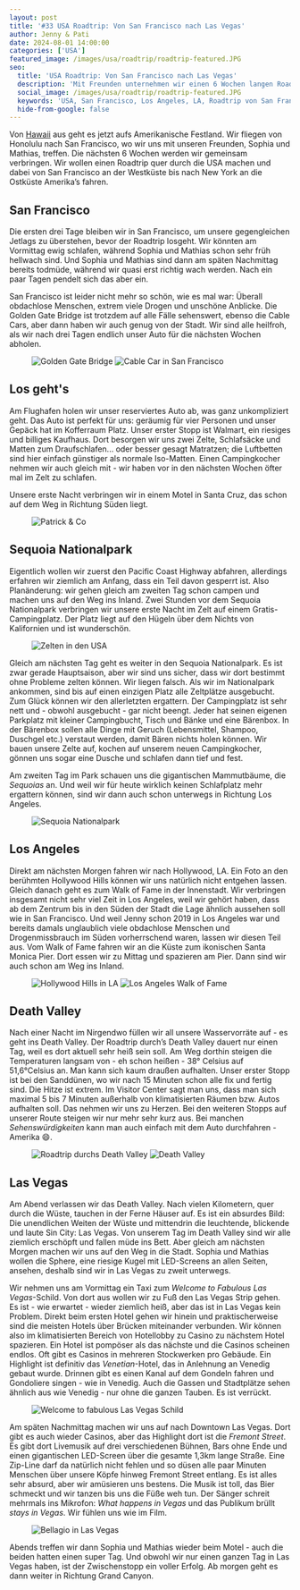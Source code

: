 ```yaml
---
layout: post
title: '#33 USA Roadtrip: Von San Francisco nach Las Vegas'
author: Jenny & Pati
date: 2024-08-01 14:00:00
categories: ['USA']
featured_image: /images/usa/roadtrip/roadtrip-featured.JPG
seo:
  title: 'USA Roadtrip: Von San Francisco nach Las Vegas'
  description: 'Mit Freunden unternehmen wir einen 6 Wochen langen Roadtrip quer durch die USA. Los geht's von San Francisco über Los Angeles bis nach Las Vegas.'
  social_image: /images/usa/roadtrip/roadtrip-featured.JPG
  keywords: 'USA, San Francisco, Los Angeles, LA, Roadtrip von San Francisco nach Las Vegas, Kalifornien-Roadtrip, ein Tag in Las Vegas'
  hide-from-google: false
---
```


Von [Hawaii](hawaii) aus geht es jetzt aufs Amerikanische Festland. Wir fliegen von Honolulu nach San Francisco, wo wir uns mit unseren Freunden, Sophia und Mathias, treffen. Die nächsten 6 Wochen werden wir gemeinsam verbringen. Wir wollen einen Roadtrip quer durch die USA machen und dabei von San Francisco an der Westküste bis nach New York an die Ostküste Amerika’s fahren.

## San Francisco
Die ersten drei Tage bleiben wir in San Francisco, um unsere gegengleichen Jetlags zu überstehen, bevor der Roadtrip losgeht. Wir könnten am Vormittag ewig schlafen, während Sophia und Mathias schon sehr früh hellwach sind. Und Sophia und Mathias sind dann am späten Nachmittag bereits todmüde, während wir quasi erst richtig wach werden. Nach ein paar Tagen pendelt sich das aber ein.

San Francisco ist leider nicht mehr so schön, wie es mal war: Überall obdachlose Menschen, extrem viele Drogen und unschöne Anblicke. Die Golden Gate Bridge ist trotzdem auf alle Fälle sehenswert, ebenso die Cable Cars, aber dann haben wir auch genug von der Stadt. Wir sind alle heilfroh, als wir nach drei Tagen endlich unser Auto für die nächsten Wochen abholen.

<figure class="img2">
 	<img src="/images/usa/roadtrip/roadtrip-2.JPG" alt="Golden Gate Bridge">
    <img src="/images/usa/roadtrip/roadtrip-9.JPG" alt="Cable Car in San Francisco">
</figure>

## Los geht's
Am Flughafen holen wir unser reserviertes Auto ab, was ganz unkompliziert geht. Das Auto ist perfekt für uns: geräumig für vier Personen und unser Gepäck hat im Kofferraum Platz. Unser erster Stopp ist Walmart, ein riesiges und billiges Kaufhaus. Dort besorgen wir uns zwei Zelte, Schlafsäcke und Matten zum Draufschlafen... oder besser gesagt Matratzen; die Luftbetten sind hier einfach günstiger als normale Iso-Matten. Einen Campingkocher nehmen wir auch gleich mit - wir haben vor in den nächsten Wochen öfter mal im Zelt zu schlafen.

Unsere erste Nacht verbringen wir in einem Motel in Santa Cruz, das schon auf dem Weg in Richtung Süden liegt.

<figure class="img1">
 	<img src="/images/usa/roadtrip/roadtrip-12.JPG" alt="Patrick & Co">
</figure>

## Sequoia Nationalpark
Eigentlich wollen wir zuerst den Pacific Coast Highway abfahren, allerdings erfahren wir ziemlich am Anfang, dass ein Teil davon gesperrt ist. Also Planänderung: wir gehen gleich am zweiten Tag schon campen und machen uns auf den Weg ins Inland. Zwei Stunden vor dem Sequoia Nationalpark verbringen wir unsere erste Nacht im Zelt auf einem Gratis-Campingplatz. Der Platz liegt auf den Hügeln über dem Nichts von Kalifornien und ist wunderschön.

<figure class="img1">
 	<img src="/images/usa/roadtrip/roadtrip-3.JPG" alt="Zelten in den USA">
</figure>

Gleich am nächsten Tag geht es weiter in den Sequoia Nationalpark. Es ist zwar gerade Hauptsaison, aber wir sind uns sicher, dass wir dort bestimmt ohne Probleme zelten können. Wir liegen falsch. Als wir im Nationalpark ankommen, sind bis auf einen einzigen Platz alle Zeltplätze ausgebucht. Zum Glück können wir den allerletzten ergattern. Der Campingplatz ist sehr nett und - obwohl ausgebucht - gar nicht beengt. Jeder hat seinen eigenen Parkplatz mit kleiner Campingbucht, Tisch und Bänke und eine Bärenbox. In der Bärenbox sollen alle Dinge mit Geruch (Lebensmittel, Shampoo, Duschgel etc.) verstaut werden, damit Bären nichts holen können. Wir bauen unsere Zelte auf, kochen auf unserem neuen Campingkocher, gönnen uns sogar eine Dusche und schlafen dann tief und fest.

Am zweiten Tag im Park schauen uns die gigantischen Mammutbäume, die *Sequoias* an. Und weil wir für heute wirklich keinen Schlafplatz mehr ergattern können, sind wir dann auch schon unterwegs in Richtung Los Angeles.

<figure class="img1">
 	<img src="/images/usa/roadtrip/roadtrip-10.JPG" alt="Sequoia Nationalpark">
</figure>

## Los Angeles
Direkt am nächsten Morgen fahren wir nach Hollywood, LA. Ein Foto an den berühmten Hollywood Hills können wir uns natürlich nicht entgehen lassen. Gleich danach geht es zum Walk of Fame in der Innenstadt. Wir verbringen insgesamt nicht sehr viel Zeit in Los Angeles, weil wir gehört haben, dass ab dem Zentrum bis in den Süden der Stadt die Lage ähnlich aussehen soll wie in San Francisco. Und weil Jenny schon 2019 in Los Angeles war und bereits damals unglaublich viele obdachlose Menschen und Drogenmissbrauch im Süden vorherrschend waren, lassen wir diesen Teil aus. Vom Walk of Fame fahren wir an die Küste zum ikonischen Santa Monica Pier. Dort essen wir zu Mittag und spazieren am Pier. Dann sind wir auch schon am Weg ins Inland.

<figure class="img2">
 	<img src="/images/usa/roadtrip/roadtrip-13.JPG" alt="Hollywood Hills in LA">
    <img src="/images/usa/roadtrip/roadtrip-1.JPG" alt="Los Angeles Walk of Fame">
</figure>

## Death Valley
Nach einer Nacht im Nirgendwo füllen wir all unsere Wasservorräte auf - es geht ins Death Valley. Der Roadtrip durch’s Death Valley dauert nur einen Tag, weil es dort aktuell sehr heiß sein soll. Am Weg dorthin steigen die Temperaturen langsam von - eh schon heißen - 38° Celsius auf 51,6°Celsius an. Man kann sich kaum draußen aufhalten. Unser erster Stopp ist bei den Sanddünen, wo wir nach 15 Minuten schon alle fix und fertig sind. Die Hitze ist extrem. Im Visitor Center sagt man uns, dass man sich maximal 5 bis 7 Minuten außerhalb von klimatisierten Räumen bzw. Autos aufhalten soll. Das nehmen wir uns zu Herzen. Bei den weiteren Stopps auf unserer Route steigen wir nur mehr sehr kurz aus. Bei manchen *Sehenswürdigkeiten* kann man auch einfach mit dem Auto durchfahren - Amerika 😄.

<figure class="img2">
 	<img src="/images/usa/roadtrip/roadtrip-4.JPG" alt="Roadtrip durchs Death Valley">
    <img src="/images/usa/roadtrip/roadtrip-6.JPG" alt="Death Valley">
</figure>

## Las Vegas
Am Abend verlassen wir das Death Valley. Nach vielen Kilometern, quer durch die Wüste, tauchen in der Ferne Häuser auf. Es ist ein absurdes Bild: Die unendlichen Weiten der Wüste und mittendrin die leuchtende, blickende und laute Sin City: Las Vegas. Von unserem Tag im Death Valley sind wir alle ziemlich erschöpft und fallen müde ins Bett. Aber gleich am nächsten Morgen machen wir uns auf den Weg in die Stadt. Sophia und Mathias wollen die Sphere, eine riesige Kugel mit LED-Screens an allen Seiten, ansehen, deshalb sind wir in Las Vegas zu zweit unterwegs.

Wir nehmen uns am Vormittag ein Taxi zum *Welcome to Fabulous Las Vegas*-Schild. Von dort aus wollen wir zu Fuß den Las Vegas Strip gehen. Es ist - wie erwartet - wieder ziemlich heiß, aber das ist in Las Vegas kein Problem. Direkt beim ersten Hotel gehen wir hinein und praktischerweise sind die meisten Hotels über Brücken miteinander verbunden. Wir können also im klimatisierten Bereich von Hotellobby zu Casino zu nächstem Hotel spazieren. Ein Hotel ist pompöser als das nächste und die Casinos scheinen endlos. Oft gibt es Casinos in mehreren Stockwerken pro Gebäude. Ein Highlight ist definitiv das *Venetian*-Hotel, das in Anlehnung an Venedig gebaut wurde. Drinnen gibt es einen Kanal auf dem Gondeln fahren und Gondoliere singen - wie in Venedig. Auch die Gassen und Stadtplätze sehen ähnlich aus wie Venedig - nur ohne die ganzen Tauben. Es ist verrückt.

<figure class="img1">
 	<img src="/images/usa/roadtrip/roadtrip-8.JPG" alt="Welcome to fabulous Las Vegas Schild">
</figure>

Am späten Nachmittag machen wir uns auf nach Downtown Las Vegas. Dort gibt es auch wieder Casinos, aber das Highlight dort ist die *Fremont Street*. Es gibt dort Livemusik auf drei verschiedenen Bühnen, Bars ohne Ende und einen gigantischen LED-Screen über die gesamte 1,3km lange Straße. Eine Zip-Line darf da natürlich nicht fehlen und so düsen alle paar Minuten Menschen über unsere Köpfe hinweg Fremont Street entlang. Es ist alles sehr absurd, aber wir amüsieren uns bestens. Die Musik ist toll, das Bier schmeckt und wir tanzen bis uns die Füße weh tun. Der Sänger schreit mehrmals ins Mikrofon: *What happens in Vegas* und das Publikum brüllt *stays in Vegas*. Wir fühlen uns wie im Film.

<figure class="img1">
 	<img src="/images/usa/roadtrip/roadtrip-11.JPG" alt="Bellagio in Las Vegas">
</figure>

Abends treffen wir dann Sophia und Mathias wieder beim Motel - auch die beiden hatten einen super Tag. Und obwohl wir nur einen ganzen Tag in Las Vegas haben, ist der Zwischenstopp ein voller Erfolg. Ab morgen geht es dann weiter in Richtung Grand Canyon.







